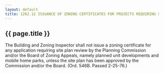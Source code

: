 ---
layout: default 
title: 1262.12 ISSUANCE OF ZONING CERTIFICATES FOR PROJECTS REQUIRING SITE PLAN REVIEW.---

{{ page.title }}
----------------

The Building and Zoning Inspector shall not issue a zoning certificate
for any application requiring site plan review by the Planning
Commission and/or the Board of Zoning Appeals, namely planned unit
developments and mobile home parks, unless the site plan has been
approved by the Commission and/or the Board. (Ord. 546B. Passed
2-25-76.)
